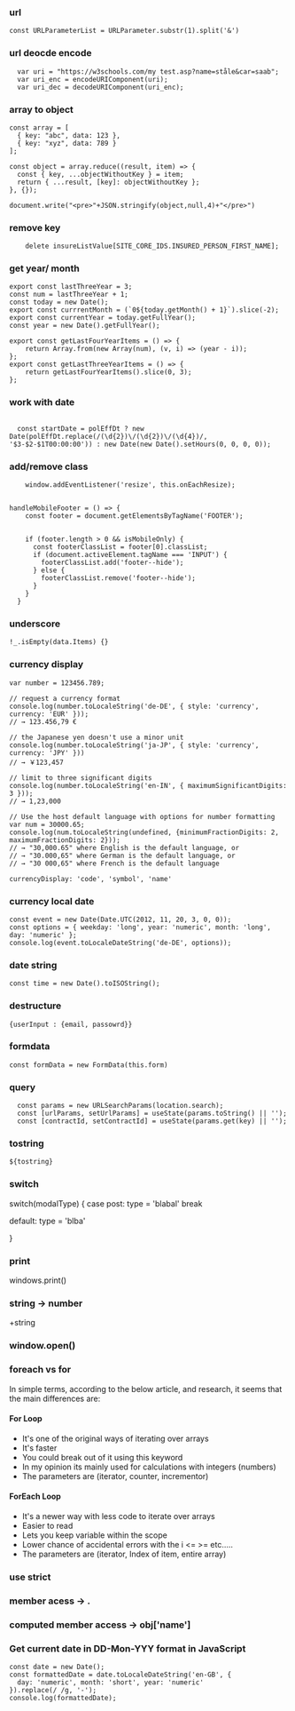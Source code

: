### url 
```
const URLParameterList = URLParameter.substr(1).split('&')
```
### url deocde encode
```
  var uri = "https://w3schools.com/my test.asp?name=ståle&car=saab";
  var uri_enc = encodeURIComponent(uri);
  var uri_dec = decodeURIComponent(uri_enc);
 ```
  


### array to object
```
const array = [
  { key: "abc", data: 123 },
  { key: "xyz", data: 789 }
];

const object = array.reduce((result, item) => {
  const { key, ...objectWithoutKey } = item;
  return { ...result, [key]: objectWithoutKey };
}, {});

document.write("<pre>"+JSON.stringify(object,null,4)+"</pre>")
```

### remove key
```
    delete insureListValue[SITE_CORE_IDS.INSURED_PERSON_FIRST_NAME];

```

### get year/ month
```
export const lastThreeYear = 3;
const num = lastThreeYear + 1;
const today = new Date();
export const currrentMonth = (`0${today.getMonth() + 1}`).slice(-2);
export const currentYear = today.getFullYear();
const year = new Date().getFullYear();

export const getLastFourYearItems = () => {
    return Array.from(new Array(num), (v, i) => (year - i));
};
export const getLastThreeYearItems = () => {
    return getLastFourYearItems().slice(0, 3);
};

```

### work with date
```

  const startDate = polEffDt ? new Date(polEffDt.replace(/(\d{2})\/(\d{2})\/(\d{4})/, '$3-$2-$1T00:00:00')) : new Date(new Date().setHours(0, 0, 0, 0));
```


### add/remove class
```
    window.addEventListener('resize', this.onEachResize);


handleMobileFooter = () => {
    const footer = document.getElementsByTagName('FOOTER');
    

    if (footer.length > 0 && isMobileOnly) {
      const footerClassList = footer[0].classList;
      if (document.activeElement.tagName === 'INPUT') {
        footerClassList.add('footer--hide');
      } else {
        footerClassList.remove('footer--hide');
      }
    }
  }
  ```
### underscore
```
!_.isEmpty(data.Items) {}
```

### currency display
```
var number = 123456.789;

// request a currency format
console.log(number.toLocaleString('de-DE', { style: 'currency', currency: 'EUR' }));
// → 123.456,79 €

// the Japanese yen doesn't use a minor unit
console.log(number.toLocaleString('ja-JP', { style: 'currency', currency: 'JPY' }))
// → ￥123,457

// limit to three significant digits
console.log(number.toLocaleString('en-IN', { maximumSignificantDigits: 3 }));
// → 1,23,000

// Use the host default language with options for number formatting
var num = 30000.65;
console.log(num.toLocaleString(undefined, {minimumFractionDigits: 2, maximumFractionDigits: 2}));
// → "30,000.65" where English is the default language, or
// → "30.000,65" where German is the default language, or
// → "30 000,65" where French is the default language

currencyDisplay: 'code', 'symbol', 'name'
```


### currency local date
```
const event = new Date(Date.UTC(2012, 11, 20, 3, 0, 0));
const options = { weekday: 'long', year: 'numeric', month: 'long', day: 'numeric' };
console.log(event.toLocaleDateString('de-DE', options));
```
### date string
```
const time = new Date().toISOString();
```

### destructure
```
{userInput : {email, passowrd}}
```

### formdata
```
const formData = new FormData(this.form)
```

### query
```
  const params = new URLSearchParams(location.search);
  const [urlParams, setUrlParams] = useState(params.toString() || '');
  const [contractId, setContractId] = useState(params.get(key) || '');

```


### tostring
`${tostring}`


### switch
switch(modalType) {
  case post:
    type = 'blabal'
    break
    
  default: 
    type = 'blba'

}

### print
windows.print()

### string -> number
+string

### window.open()

### foreach vs for

In simple terms, according to the below article, and research, it seems that the main differences are:

#### For Loop
- It's one of the original ways of iterating over arrays
- It's faster
- You could break out of it using this keyword
- In my opinion its mainly used for calculations with integers (numbers)
- The parameters are (iterator, counter, incrementor)

#### ForEach Loop
- It's a newer way with less code to iterate over arrays
- Easier to read
- Lets you keep variable within the scope
- Lower chance of accidental errors with the i <= >= etc.....
- The parameters are (iterator, Index of item, entire array)


### use strict

### member acess -> .
### computed member access -> obj['name']

### Get current date in DD-Mon-YYY format in JavaScript
```
const date = new Date();
const formattedDate = date.toLocaleDateString('en-GB', {
  day: 'numeric', month: 'short', year: 'numeric'
}).replace(/ /g, '-');
console.log(formattedDate);
```

